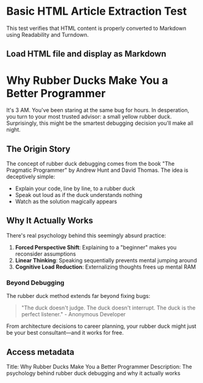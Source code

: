 # Basic HTML Article Extraction Test

This test verifies that HTML content is properly converted to Markdown using Readability and Turndown.

## Load HTML file and display as Markdown
# Why Rubber Ducks Make You a Better Programmer

It's 3 AM. You've been staring at the same bug for hours. In desperation, you turn to your most trusted advisor: a small yellow rubber duck. Surprisingly, this might be the smartest debugging decision you'll make all night.

## The Origin Story

The concept of rubber duck debugging comes from the book "The Pragmatic Programmer" by Andrew Hunt and David Thomas. The idea is deceptively simple:

- Explain your code, line by line, to a rubber duck
- Speak out loud as if the duck understands nothing
- Watch as the solution magically appears

## Why It Actually Works

There's real psychology behind this seemingly absurd practice:

1. **Forced Perspective Shift**: Explaining to a "beginner" makes you reconsider assumptions
2. **Linear Thinking**: Speaking sequentially prevents mental jumping around
3. **Cognitive Load Reduction**: Externalizing thoughts frees up mental RAM

### Beyond Debugging

The rubber duck method extends far beyond fixing bugs:

> "The duck doesn't judge. The duck doesn't interrupt. The duck is the perfect listener." - Anonymous Developer

From architecture decisions to career planning, your rubber duck might just be your best consultant—and it works for free.

## Access metadata
Title: Why Rubber Ducks Make You a Better Programmer
Description: The psychology behind rubber duck debugging and why it actually works